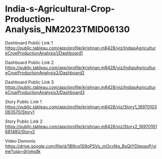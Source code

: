 # India-s-Agricultural-Crop-Production-Analysis_NM2023TMID06130

Dashboard Public Link 1  https://public.tableau.com/app/profile/krishnan.m8428/viz/IndiasAgricultureCropProductionAnalysis1/Dashboard1

Dashboard Public Link 2   https://public.tableau.com/app/profile/krishnan.m8428/viz/IndiasAgricultureCropProductionAnalysis2/Dashboard2

Dashboard Public Link 3   https://public.tableau.com/app/profile/krishnan.m8428/viz/IndiasAgricultureCropProductionAnalysis3/Dashboard3

Story Public Link 1   https://public.tableau.com/app/profile/krishnan.m8428/viz/Story1_16970103063570/Story1

Story Public Link 2   https://public.tableau.com/app/profile/krishnan.m8428/viz/Story2_16970101681480/Story2

Video Demonis  https://drive.google.com/file/d/1B9cq1S9oPSVo_mOcvNg_BxQtYDIqpsoP/view?usp=drivesdk
